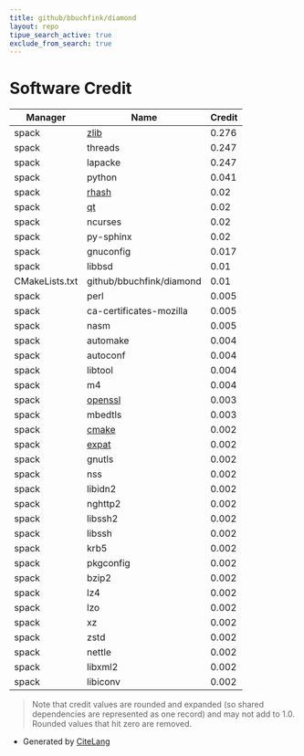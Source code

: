 ```yaml
---
title: github/bbuchfink/diamond
layout: repo
tipue_search_active: true
exclude_from_search: true
---
```

# Software Credit

|Manager|Name|Credit|
|-------|----|------|
|spack|[zlib](https://zlib.net)|0.276|
|spack|threads|0.247|
|spack|lapacke|0.247|
|spack|python|0.041|
|spack|[rhash](https://sourceforge.net/projects/rhash/)|0.02|
|spack|[qt](https://qt.io)|0.02|
|spack|ncurses|0.02|
|spack|py-sphinx|0.02|
|spack|gnuconfig|0.017|
|spack|libbsd|0.01|
|CMakeLists.txt|github/bbuchfink/diamond|0.01|
|spack|perl|0.005|
|spack|ca-certificates-mozilla|0.005|
|spack|nasm|0.005|
|spack|automake|0.004|
|spack|autoconf|0.004|
|spack|libtool|0.004|
|spack|m4|0.004|
|spack|[openssl](https://www.openssl.org)|0.003|
|spack|mbedtls|0.003|
|spack|[cmake](https://www.cmake.org)|0.002|
|spack|[expat](https://libexpat.github.io/)|0.002|
|spack|gnutls|0.002|
|spack|nss|0.002|
|spack|libidn2|0.002|
|spack|nghttp2|0.002|
|spack|libssh2|0.002|
|spack|libssh|0.002|
|spack|krb5|0.002|
|spack|pkgconfig|0.002|
|spack|bzip2|0.002|
|spack|lz4|0.002|
|spack|lzo|0.002|
|spack|xz|0.002|
|spack|zstd|0.002|
|spack|nettle|0.002|
|spack|libxml2|0.002|
|spack|libiconv|0.002|


> Note that credit values are rounded and expanded (so shared dependencies are represented as one record) and may not add to 1.0. Rounded values that hit zero are removed.


- Generated by [CiteLang](https://github.com/vsoch/citelang)
